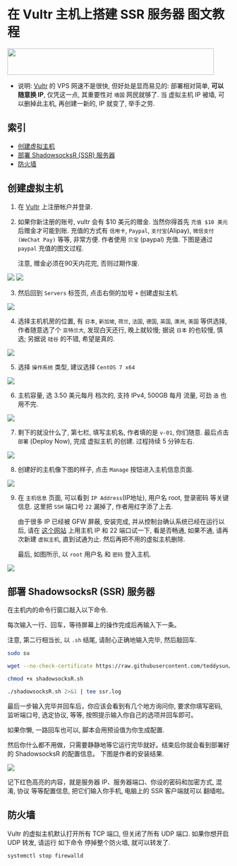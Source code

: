 # 在 Vultr 主机上搭建 SSR 服务器 图文教程

<a href="https://www.vultr.com/?ref=7492090"><img src="https://www.vultr.com/media/banner_2.png" width="468" height="60"></a>

- 说明: [Vultr](https://www.vultr.com/?ref=7492090) 的 VPS 网速不是很快, 但好处是显而易见的: 部署相对简单, **可以随意换 IP**, 仅凭这一点, 其重要性对 `墙国` 网民就够了. 当 虚拟主机 IP 被墙, 可以删掉此主机, 再创建一新的, IP 就变了, 举手之劳.

## 索引
- [创建虚拟主机](#创建虚拟主机)
- [部署 ShadowsocksR (SSR) 服务器](#部署-shadowsocksr-ssr-服务器)
- [防火墙](#防火墙)

## 创建虚拟主机

1. 在 [Vultr](https://www.vultr.com/?ref=7492090) 上注册帐户并登录.

2. 如果你新注册的账号, vultr 会有 $10 美元的赠金. 当然你得首先 `充值 $10 美元` 后赠金才可能到账. 
   充值的方式有 `信用卡`, `Paypal`, `支付宝`(Alipay), `微信支付(WeChat Pay)` 等等, 非常方便.
   作者使用 `贝宝` (paypal) 充值. 下图是通过 `paypal` 充值的图文过程.

   注意, 赠金必须在90天内花完, 否则过期作废.

<img src="vultr/billing.png" />

<img src="vultr/paypal.png" />

3. 然后回到 `Servers` 标签页, 点击右侧的加号 `+` 创建虚拟主机.

<img src="vultr/server.png" />

4. 选择主机机房的位置, 有 `日本`, `新加坡`, `荷兰`, `法国`, `德国`, `英国`, `澳洲`, `美国` 等供选择, 
   作者随意选了个 `亚特兰大`, 发现白天还行, 晚上就较慢; 据说 `日本` 的也较慢, 慎选; 另据说 `硅谷` 的不错, 希望是真的.

<img src="vultr/location.png" />

5. 选择 `操作系统` 类型, 建议选择 `CentOS 7 x64`

<img src="vultr/type.png" />

6. 主机容量, 选 3.50 美元每月 档次的, 支持 IPv4, 500GB 每月 流量, 可劲 `造` 也用不完.

<img src="vultr/size.png" />

7. 剩下的就没什么了, 第七栏, 填写主机名, 作者填的是 `v-01`, 你们随意. 
   最后点击 `部署` (Deploy Now), 完成 虚拟主机 的创建. 过程持续 5 分钟左右.

<img src="vultr/deploy.png" />

8. 创建好的主机像下图的样子, 点击 `Manage` 按钮进入主机信息页面.

<img src="vultr/created.png" />

9. 在 `主机信息` 页面, 可以看到 `IP Address`(IP地址), 用户名 root, 登录密码 等关键信息. 
   这里把 `SSH` 端口号 `22` 漏掉了, 作者用红字添了上去. 

   由于很多 IP 已经被 GFW 屏蔽, 安装完成, 并从控制台确认系统已经在运行以后, 请在 [这个网站](http://tool.chinaz.com/port/) 上用主机 IP 和 22 端口试一下, 看是否畅通, 如果不通, 请再次新建 `虚拟主机`, 直到试通为止. 然后再把不用的虚拟主机删除. 

   最后, 如图所示, 以 `root` 用户名 和 `密码` 登入主机. 

<img src="vultr/host.png" />

## 部署 ShadowsocksR (SSR) 服务器

在主机内的命令行窗口敲入以下命令.

每次输入一行、回车，等待屏幕上的操作完成后再输入下一条。

注意, 第二行相当长, 以 `.sh` 结尾, 请耐心正确地输入完毕, 然后敲回车.

```bash
sudo su

wget --no-check-certificate https://raw.githubusercontent.com/teddysun/shadowsocks_install/master/shadowsocksR.sh

chmod +x shadowsocksR.sh

./shadowsocksR.sh 2>&1 | tee ssr.log
```

最后一步输入完毕并回车后，你应该会看到有几个地方询问你, 要求你填写密码, 监听端口号, 选定协议, 等等, 按照提示输入你自己的选项并回车即可。

如果你懒, 一路回车也可以, 脚本会用预设值为你生成配置. 

然后你什么都不用做，只需要静静地等它运行完毕就好。结束后你就会看到部署好的 ShadowsocksR 的配置信息。
下图是作者的安装结果.

<img src="vultr/ssr.png" />

记下红色高亮的内容，就是服务器 IP、服务器端口、你设的密码和加密方式, 混淆, 协议 等等配置信息, 
把它们输入你手机, 电脑上的 SSR 客户端就可以 翻墙啦。

## 防火墙

Vultr 的虚拟主机默认打开所有 TCP 端口, 但关闭了所有 UDP 端口. 
如果你想开启 UDP 转发, 请运行 如下命令 停掉整个防火墙, 就可以转发了.
```
systemctl stop firewalld
```
